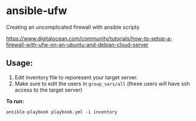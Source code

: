 # ansible-ufw
Creating an uncomplicated firewall with ansible scripts

https://www.digitalocean.com/community/tutorials/how-to-setup-a-firewall-with-ufw-on-an-ubuntu-and-debian-cloud-server

## Usage: 

1. Edit inventory file to reporesent your target server. 
1. Make sure to edit the users in `group_vars/all` (these users will have ssh access to the target server)

**To run:**

```
ansible-playbook playbook.yml -i inventory
```
